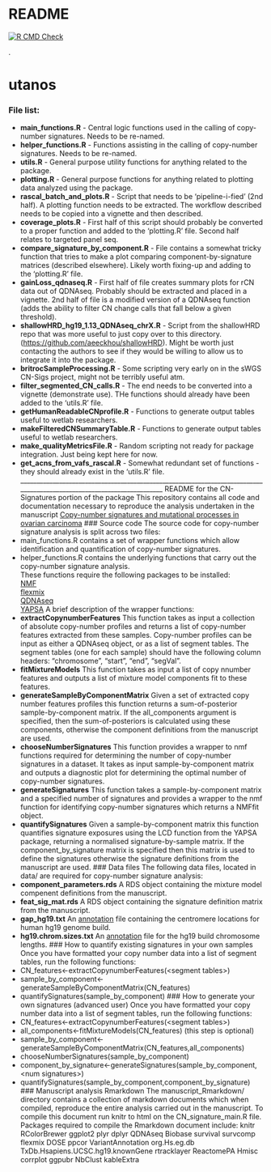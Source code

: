 README
================

<!-- badges: start -->

[![R CMD
Check](https://github.com/ntmv/utanos/actions/workflows/R-CMD-check.yaml/badge.svg)](https://github.com/ntmv/utanos/actions/workflows/R-CMD-check.yaml)
<!-- badges: end -->.

# utanos

### File list:

-   **main_functions.R** - Central logic functions used in the calling
    of copy-number signatures. Needs to be re-named.
-   **helper_functions.R** - Functions assisting in the calling of
    copy-number signatures. Needs to be re-named.
-   **utils.R** - General purpose utility functions for anything related
    to the package.
-   **plotting.R** - General purpose functions for anything related to
    plotting data analyzed using the package.
-   **rascal_batch_and_plots.R** - Script that needs to be
    ‘pipeline-i-fied’ (2nd half). A plotting function needs to be
    extracted. The workflow described needs to be copied into a vignette
    and then described.
-   **coverage_plots.R** - First half of this script should probably be
    converted to a proper function and added to the ‘plotting.R’ file.
    Second half relates to targeted panel seq.
-   **compare_signature_by_component.R** - File contains a somewhat
    tricky function that tries to make a plot comparing
    component-by-signature matrices (described elsewhere). Likely worth
    fixing-up and adding to the ‘plotting.R’ file.
-   **gainLoss_qdnaseq.R** - First half of file creates summary plots
    for rCN data out of QDNAseq. Probably should be extracted and placed
    in a vignette. 2nd half of file is a modified version of a QDNAseq
    function (adds the ability to filter CN change calls that fall below
    a given threshold).
-   **shallowHRD_hg19_1.13_QDNAseq_chrX.R** - Script from the shallowHRD
    repo that was more useful to just copy over to this directory.
    (<https://github.com/aeeckhou/shallowHRD>). Might be worth just
    contacting the authors to see if they would be willing to allow us
    to integrate it into the package.
-   **britrocSampleProcessing.R** - Some scripting very early on in the
    sWGS CN-Sigs project, might not be terribly useful atm.
-   **filter_segmented_CN_calls.R** - The end needs to be converted into
    a vignette (demonstrate use). THe functions should already have been
    added to the ‘utils.R’ file.
-   **getHumanReadableCNprofile.R** - Functions to generate output
    tables useful to wetlab researchers.
-   **makeFilteredCNSummaryTable.R** - Functions to generate output
    tables useful to wetlab researchers.
-   **make_qualityMetricsFile.R** - Random scripting not ready for
    package integration. Just being kept here for now.
-   **get_acns_from_vafs_rascal.R** - Somewhat redundant set of
    functions - they should already exist in the ‘utils.R’ file.
    \_\_\_\_\_\_\_\_\_\_\_\_\_\_\_\_\_\_\_\_\_\_\_\_\_\_\_\_\_\_\_\_\_\_\_\_\_\_\_\_\_\_\_\_\_\_\_\_\_\_\_\_\_\_\_\_\_\_\_\_\_\_\_\_\_\_\_\_\_\_\_\_\_\_\_\_\_\_\_\_\_\_\_\_\_\_\_\_\_\_\_\_\_\_\_\_\_\_\_\_\_\_\_\_\_\_\_\_\_\_\_\_\_\_\_\_\_\_\_
    README for the CN-Signatures portion of the package This repository
    contains all code and documentation necessary to reproduce the
    analysis undertaken in the manuscript [Copy-number signatures and
    mutational processes in ovarian
    carcinoma](https://www.biorxiv.org/content/early/2017/09/04/174201)
    \### Source code The source code for copy-number signature analysis
    is split across two files:  
-   main_functions.R contains a set of wrapper functions which allow
    identification and quantification of copy-number signatures.  
-   helper_functions.R contains the underlying functions that carry out
    the copy-number signature analysis.  
    These functions require the following packages to be installed:  
    [NMF](https://cran.r-project.org/web/packages/NMF/index.html)  
    [flexmix](https://cran.r-project.org/web/packages/flexmix/index.html)  
    [QDNAseq](https://bioconductor.org/packages/release/bioc/html/QDNAseq.html)  
    [YAPSA](https://bioconductor.org/packages/devel/bioc/html/YAPSA.html)
    A brief description of the wrapper functions:  
-   **extractCopynumberFeatures** This function takes as input a
    collection of absolute copy-number profiles and returns a list of
    copy-number features extracted from these samples. Copy-number
    profiles can be input as either a QDNAseq object, or as a list of
    segment tables. The segment tables (one for each sample) should have
    the following column headers: “chromosome”, “start”, “end”,
    “segVal”.  
-   **fitMixtureModels** This function takes as input a list of copy
    nnumber features and outputs a list of mixture model components fit
    to these features.  
-   **generateSampleByComponentMatrix** Given a set of extracted copy
    number features profiles this function returns a sum-of-posterior
    sample-by-component matrix. If the all_components argument is
    specified, then the sum-of-posteriors is calculated using these
    components, otherwise the component definitions from the manuscript
    are used.  
-   **chooseNumberSignatures** This function provides a wrapper to nmf
    functions required for determining the number of copy-number
    signatures in a dataset. It takes as input sample-by-component
    matrix and outputs a diagnostic plot for determining the optimal
    number of copy-number signatures.  
-   **generateSignatures** This function takes a sample-by-component
    matrix and a specified number of signatures and provides a wrapper
    to the nmf function for identifying copy-number signatures which
    returns a NMFfit object.  
-   **quantifySignatures** Given a sample-by-component matrix this
    function quantifies signature exposures using the LCD function from
    the YAPSA package, returning a normalised signature-by-sample
    matrix. If the component_by_signature matrix is specified then this
    matrix is used to define the signatures otherwise the signature
    definitions from the manuscript are used. \### Data files The
    following data files, located in data/ are required for copy-number
    signature analysis:  
-   **component_parameters.rds** A RDS object containing the mixture
    model compenent definitions from the manuscript.  
-   **feat_sig_mat.rds** A RDS object containing the signature
    definition matrix from the manuscript.  
-   **gap_hg19.txt** An
    [annotation](http://hgdownload.cse.ucsc.edu/goldenPath/hg19/database/gap.txt.gz)
    file containing the centromere locations for human hg19 genome
    build.  
-   **hg19.chrom.sizes.txt** An
    [annotation](http://hgdownload.cse.ucsc.edu/goldenPath/hg19/bigZips/hg19.chrom.sizes)
    file for the hg19 build chromosome lengths. \### How to quantify
    existing signatures in your own samples Once you have formatted your
    copy number data into a list of segment tables, run the following
    functions:
-   CN_features\<-extractCopynumberFeatures(\<segment tables\>)
-   sample_by_component\<-generateSampleByComponentMatrix(CN_features)
-   quantifySignatures(sample_by_component) \### How to generate your
    own signatures (advanced user) Once you have formatted your copy
    number data into a list of segment tables, run the following
    functions:
-   CN_features\<-extractCopynumberFeatures(\<segment tables\>)
-   all_components\<-fitMixtureModels(CN_features) (this step is
    optional)
-   sample_by_component\<-generateSampleByComponentMatrix(CN_features,all_components)
-   chooseNumberSignatures(sample_by_component)
-   component_by_signature\<-generateSignatures(sample_by_component,\<num
    signatures\>)
-   quantifySignatures(sample_by_component,component_by_signature) \###
    Manuscript analysis Rmarkdown The manuscript_Rmarkdown/ directory
    contains a collection of markdown documents which when compiled,
    reproduce the entire analysis carried out in the manuscript. To
    compile this document run knitr to html on the CN_signature_main.R
    file. Packages required to compile the Rmarkdown document include:
    knitr RColorBrewer ggplot2 plyr dplyr QDNAseq Biobase survival
    survcomp flexmix DOSE ppcor VariantAnnotation org.Hs.eg.db
    TxDb.Hsapiens.UCSC.hg19.knownGene rtracklayer ReactomePA Hmisc
    corrplot ggpubr NbClust kableExtra
